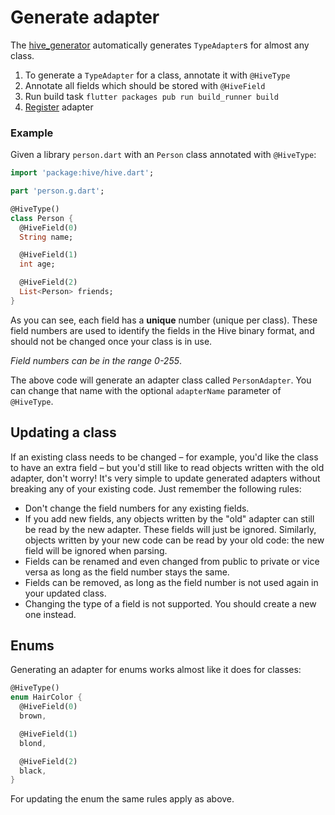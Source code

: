 # Generate adapter

The [hive\_generator](https://pub.dev/packages/hive_generator) automatically generates `TypeAdapter`s for almost any class.

1. To generate a `TypeAdapter` for a class, annotate it with `@HiveType`
2. Annotate all fields which should be stored with `@HiveField`
3. Run build task `flutter packages pub run build_runner build`
4. [Register](generate_adapter.md) adapter

### Example

Given a library `person.dart` with an `Person` class annotated with `@HiveType`:

```dart
import 'package:hive/hive.dart';

part 'person.g.dart';

@HiveType()
class Person {
  @HiveField(0)
  String name;

  @HiveField(1)
  int age;

  @HiveField(2)
  List<Person> friends;
}
```

As you can see, each field has a **unique** number \(unique per class\). These field numbers are used to identify the fields in the Hive binary format, and should not be changed once your class is in use.

_Field numbers can be in the range 0-255_.

The above code will generate an adapter class called `PersonAdapter`. You can change that name with the optional `adapterName` parameter of `@HiveType`.

## Updating a class

If an existing class needs to be changed – for example, you'd like the class to have an extra field – but you'd still like to read objects written with the old adapter, don't worry! It's very simple to update generated adapters without breaking any of your existing code. Just remember the following rules:

* Don't change the field numbers for any existing fields.
* If you add new fields, any objects written by the "old" adapter can still be read by the new adapter. These fields will just be ignored. Similarly, objects written by your new code can be read by your old code: the new field will be ignored when parsing.
* Fields can be renamed and even changed from public to private or vice versa as long as the field number stays the same.
* Fields can be removed, as long as the field number is not used again in your updated class.
* Changing the type of a field is not supported. You should create a new one instead.

## Enums

Generating an adapter for enums works almost like it does for classes:

```dart
@HiveType()
enum HairColor {
  @HiveField(0)
  brown,

  @HiveField(1)
  blond,

  @HiveField(2)
  black,
}
```

For updating the enum the same rules apply as above.

